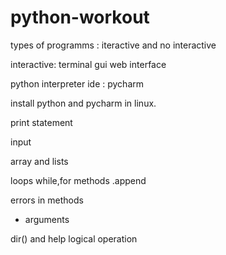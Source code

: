 # python-workout

types of programms :
iteractive and no interactive

interactive:
terminal
gui
web interface

python interpreter
ide : pycharm

install python and pycharm in linux.

print statement

input

array and lists

loops
while,for
methods
.append

errors in methods

- arguments

dir() and help
logical operation
